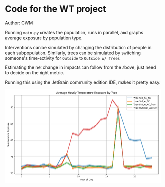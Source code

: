# Code for the WT project

Author: CWM

Running `main.py` creates the population, runs in parallel, and graphs average exposure by population type.

Interventions can be simulated by changing the distribution of people in each subpopulation.
Similarly, trees can be simulated by switching someone's time-activity for `Outside` to `Outside w/ Trees`

Estimating the net change in impacts can follow from the above, just need to decide on the right metric.

Running this using the JetBrain community edition IDE, makes it pretty easy.

![](Figure_1.png)
